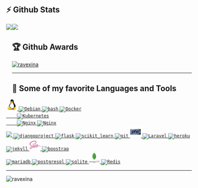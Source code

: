 ## :zap: Github Stats

<div>
  <img height="170" align="left" src="https://github-readme-stats.vercel.app/api?username=ravexina&theme=tokyonight&show_icons=false&count_private=true&show_icons=true" />
  <img src="https://github-readme-stats.vercel.app/api/top-langs/?username=ravexina&theme=tokyonight&langs_count=10&layout=compact&exclude_repo=Python-notes,linux-notes,slides" />
</div>


## :trophy: Github Awards

<p align="left"> 
	<a href="https://github.com/ryo-ma/github-profile-trophy">
	<img src="https://github-profile-trophy.vercel.app/?username=ravexina&theme=tokyonight&margin-w=15&row=2&column=4" alt="ravexina" />
	</a> 
</p>

---

## :wrench: Some of my favorite Languages and Tools


<a href="https://www.linux.org/" target="_blank">
    <code><img height="30" src="https://github.com/devicons/devicon/blob/master/icons/linux/linux-original.svg" alt="linux"></code>
</a>

<a href="https://www.debian.org" target="_blank">
    <code><img height="30" src="https://www.debian.org/Pics/debian-logo-1024x576.png" alt="Debian"></code>
</a>

<a href="https://www.gnu.org/software/bash/" target="_blank">
    <code><img height="30" src="https://upload.wikimedia.org/wikipedia/commons/8/82/Gnu-bash-logo.svg" alt="bash"></code>
</a>

<a href="https://www.docker.com/" target="_blank">
    <code><img height="30" src="https://upload.wikimedia.org/wikipedia/commons/4/4e/Docker_%28container_engine%29_logo.svg" alt="Docker"></code>
</a>

<a href="https://kubernetes.io/" target="_blank">
    <code>
	<img height="30" src="https://upload.wikimedia.org/wikipedia/commons/3/39/Kubernetes_logo_without_workmark.svg" alt="Kubernetes">
    </code>
</a>

<a href="https://www.ansible.com/" target="_blank">
    <code><img height="30" src="https://upload.wikimedia.org/wikipedia/commons/2/24/Ansible_logo.svg" alt="Nginx"></code>
</a>

<a href="https://www.nginx.com/" target="_blank">
    <code><img height="30" src="https://upload.wikimedia.org/wikipedia/commons/c/c5/Nginx_logo.svg" alt="Nginx"></code>
</a>

<br>

<a href="https://www.python.org/" target="_blank">
    <code><img height="30" src="https://www.python.org/static/apple-touch-icon-precomposed.png"></code>
</a>
    
<a href="https://djangoproject.com" target="_blank">
    <code><img height="30" src="https://static.djangoproject.com/img/logos/django-logo-positive.svg" alt="djangoproject"></code>
</a>

<a href="https://flask.palletsprojects.com/" target="_blank">
    <code><img height="30" src="https://www.vectorlogo.zone/logos/pocoo_flask/pocoo_flask-icon.svg" alt="flask"></code>
</a>

<a href="https://scikit-learn.org/" target="_blank">
    <code><img height="30" src="https://upload.wikimedia.org/wikipedia/commons/0/05/Scikit_learn_logo_small.svg" alt="scikit_learn"></code>
</a>

<a href="https://git-scm.com/" target="_blank">
    <code><img height="30" src="https://www.vectorlogo.zone/logos/git-scm/git-scm-icon.svg" alt="git"></code>
</a>

<a href="https://www.php.net" target="_blank">
    <code><img height="30" src="https://github.com/devicons/devicon/blob/master/icons/php/php-original.svg" alt="php"></code>
</a>

<a href="https://laravel.com/" target="_blank">
    <code><img height="30" src="https://laravel.com/img/logomark.min.svg" alt="Laravel"></code>
</a>

<a href="https://heroku.com" target="_blank">
    <code><img height="30" src="https://www.vectorlogo.zone/logos/heroku/heroku-icon.svg" alt="heroku"></code>
</a>

<a href="https://jekyllrb.com/" target="_blank">
    <code><img height="30" src="https://www.vectorlogo.zone/logos/jekyllrb/jekyllrb-icon.svg" alt="jekyll"></code>
</a>

<a href="https://sass-lang.com" target="_blank">
    <code><img height="30" src="https://github.com/devicons/devicon/blob/master/icons/sass/sass-original.svg" alt="sass"></code>
</a>

<a href="https://getbootstrap.com" target="_blank">
    <code><img height="30" src="https://upload.wikimedia.org/wikipedia/commons/b/b2/Bootstrap_logo.svg" alt="boostrap"></code>
</a>

<!-- Databases --> 

<br>

<a href="https://www.mariadb.org/" target="_blank">
    <code><img height="30" src="https://mariadb.org/wp-content/themes/twentynineteen-child/icons/logo_seal.svg" alt="mariadb"></code>
</a>

<a href="https://www.postgresql.org/" target="_blank">
    <code><img height="30" src="https://www.postgresql.org/media/img/about/press/elephant.png" alt="postgresql"></code>
</a>

<a href="https://www.sqlite.org/" target="_blank">
    <code><img height="30" src="https://www.vectorlogo.zone/logos/sqlite/sqlite-icon.svg" alt="sqlite"></code>
</a>

<a href="https://www.mongodb.com/" target="_blank">
    <code><img height="30" src="https://github.com/devicons/devicon/blob/master/icons/mongodb/mongodb-original-wordmark.svg" alt="mongodb"></code>
</a>

<a href="https://redis.io/" target="_blank">
    <code><img height="30" src="https://redis.io/favicons/apple-touch-icon.png" alt="Redis"></code>
</a>


---

<p align="left"> <img src="https://komarev.com/ghpvc/?username=ravexina&label=Profile%20views&color=FF0040&style=flat" alt="ravexina" /> </p>
